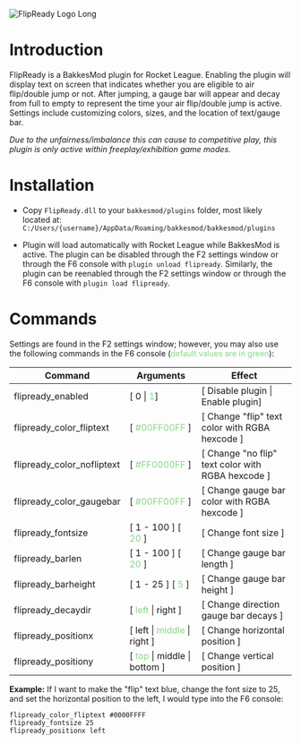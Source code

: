 <style>
g { color: #87D687 }
</style>

![FlipReady Logo Long](https://github.com/KieranCanter/FlipReady/assets/74733079/daf10696-262d-4701-a09c-e532a969c486)

# Introduction

FlipReady is a BakkesMod plugin for Rocket League. Enabling the plugin will display text on screen that indicates whether you are eligible to air flip/double jump or not. After jumping, a gauge bar will appear and decay from full to empty to represent the time your air flip/double jump is active. Settings include customizing colors, sizes, and the location of text/gauge bar.

*Due to the unfairness/imbalance this can cause to competitive play, this plugin is only active within freeplay/exhibition game modes.*

# Installation

* Copy `FlipReady.dll` to your `bakkesmod/plugins` folder, most likely located at: 
  `C:/Users/{username}/AppData/Roaming/bakkesmod/bakkesmod/plugins`

* Plugin will load automatically with Rocket League while BakkesMod is active. The plugin can be disabled through the F2 settings window or through the F6 console with `plugin unload flipready`. Similarly, the plugin can be reenabled through the F2 settings window or through the F6 console with `plugin load flipready`.

# Commands
Settings are found in the F2 settings window; however, you may also use the following commands in the F6 console (<g>default values are in green</g>):

| Command                    | Arguments                            | Effect                                            |
| -------------------------- | ------------------------------------ | ------------------------------------------------- |
| flipready_enabled          | [ 0 \| <g>1</g>]                     | [ Disable plugin \| Enable plugin]                |
| flipready_color_fliptext   | [ <g>#00FF00FF</g> ]                 | [ Change "flip" text color with RGBA hexcode ]    |
| flipready_color_nofliptext | [ <g>#FF0000FF</g> ]                 | [ Change "no flip" text color with RGBA hexcode ] |
| flipready_color_gaugebar   | [ <g>#00FF00FF</g> ]                 | [ Change gauge bar color with RGBA hexcode ]      |
| flipready_fontsize         | [ 1 - 100 ] [ <g>20</g> ]            | [ Change font size ]                              |
| flipready_barlen           | [ 1 - 100 ] [ <g>20</g> ]            | [ Change gauge bar length ]                       |
| flipready_barheight        | [ 1 - 25 ] [ <g>5</g> ]              | [ Change gauge bar height ]                       |
| flipready_decaydir         | [ <g>left</g> \| right ]             | [ Change direction gauge bar decays ]             |
| flipready_positionx        | [ left \| <g>middle</g> \| right ]   | [ Change horizontal position ]                    |
| flipready_positiony        | [ <g>top</g> \| middle \| bottom ]   | [ Change vertical position ]                      |

**Example:** If I want to make the "flip" text blue, change the font size to 25, and set the horizontal position to the left, I would type into the F6 console:
  ```
  flipready_color_fliptext #0000FFFF
  flipready_fontsize 25
  flipready_positionx left
  ```

